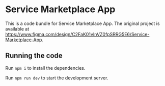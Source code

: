 
  # Service Marketplace App

  This is a code bundle for Service Marketplace App. The original project is available at https://www.figma.com/design/C2FaK01vInVZ0fpSRRG5E6/Service-Marketplace-App.

  ## Running the code

  Run `npm i` to install the dependencies.

  Run `npm run dev` to start the development server.
  